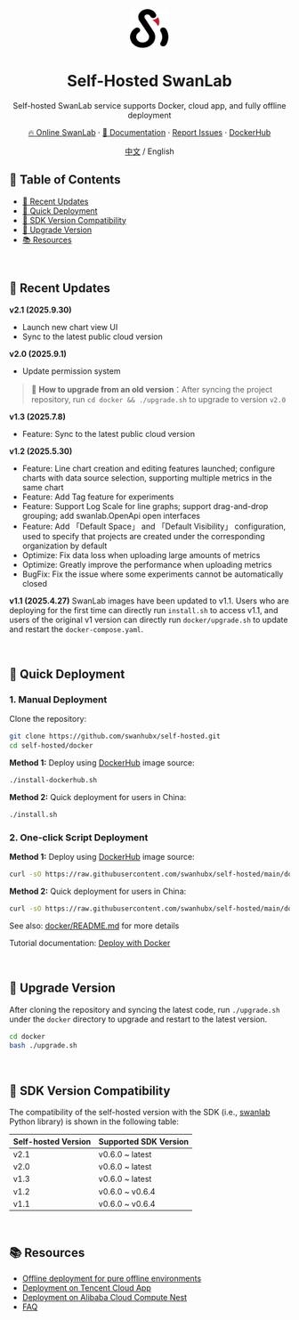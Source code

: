 <div align="center">

<picture>
  <source media="(prefers-color-scheme: dark)" srcset="readme_files/swanlab-logo-single-dark.svg">
  <source media="(prefers-color-scheme: light)" srcset="readme_files/swanlab-logo-single.svg">
  <img alt="SwanLab" src="readme_files/swanlab-logo-single.svg" width="70" height="70">
</picture>

<h1>Self-Hosted SwanLab</h1>

Self-hosted SwanLab service supports Docker, cloud app, and fully offline deployment

<a href="https://swanlab.cn">🔥 Online SwanLab</a> · <a href="https://docs.swanlab.cn/guide_cloud/self_host/docker-deploy.html">📃 Documentation</a> · <a href="https://github.com/SwanHubX/self-hosted/issues">Report Issues</a> · <a href="https://hub.docker.com/search?q=swanlab">DockerHub</a>

[中文](./README.md) / English

</div>

## 📖 Table of Contents

- [🌟 Recent Updates](#-recent-updates)
- [🚄 Quick Deployment](#-quick-deployment)
- [🔌 SDK Version Compatibility](#-sdk-version-compatibility)
- [🚀 Upgrade Version](#-upgrade-version)
- [📚 Resources](#-resources)

<br>

## 🌟 Recent Updates

**v2.1 (2025.9.30)**
- Launch new chart view UI
- Sync to the latest public cloud version

**v2.0 (2025.9.1)**
- Update permission system

> 🤔 **How to upgrade from an old version**：After syncing the project repository, run `cd docker && ./upgrade.sh` to upgrade to version `v2.0`

**v1.3 (2025.7.8)**
- Feature: Sync to the latest public cloud version

**v1.2 (2025.5.30)**
- Feature: Line chart creation and editing features launched; configure charts with data source selection, supporting multiple metrics in the same chart
- Feature: Add Tag feature for experiments
- Feature: Support Log Scale for line graphs; support drag-and-drop grouping; add swanlab.OpenApi open interfaces
- Feature: Add 「Default Space」 and 「Default Visibility」 configuration, used to specify that projects are created under the corresponding organization by default
- Optimize: Fix data loss when uploading large amounts of metrics
- Optimize: Greatly improve the performance when uploading metrics
- BugFix: Fix the issue where some experiments cannot be automatically closed

**v1.1 (2025.4.27)**
SwanLab images have been updated to v1.1. Users who are deploying for the first time can directly run `install.sh` to access v1.1, and users of the original v1 version can directly run `docker/upgrade.sh` to update and restart the `docker-compose.yaml`.

<br>

## 🚄 Quick Deployment

### 1. Manual Deployment

Clone the repository:

```bash
git clone https://github.com/swanhubx/self-hosted.git
cd self-hosted/docker
```

**Method 1:** Deploy using [DockerHub](https://hub.docker.com/search?q=swanlab) image source:

```bash
./install-dockerhub.sh
```

**Method 2:** Quick deployment for users in China:

```bash
./install.sh
```

### 2. One-click Script Deployment

**Method 1:** Deploy using [DockerHub](https://hub.docker.com/search?q=swanlab) image source:

```bash
curl -sO https://raw.githubusercontent.com/swanhubx/self-hosted/main/docker/install-dockerhub.sh && bash install.sh
```

**Method 2:** Quick deployment for users in China:

```bash
curl -sO https://raw.githubusercontent.com/swanhubx/self-hosted/main/docker/install.sh && bash install.sh
```

See also: [docker/README.md](./docker/README.md) for more details

Tutorial documentation: [Deploy with Docker](https://docs.swanlab.cn/guide_cloud/self_host/docker-deploy.html)

<br>

## 🚀 Upgrade Version

After cloning the repository and syncing the latest code, run `./upgrade.sh` under the `docker` directory to upgrade and restart to the latest version.

```bash
cd docker
bash ./upgrade.sh
```

<br>

## 🔌 SDK Version Compatibility

The compatibility of the self-hosted version with the SDK (i.e., [swanlab](https://github.com/SwanHubX/SwanLab) Python library) is shown in the following table:

| Self-hosted Version | Supported SDK Version |
|------------------|-----------------------|
| v2.1            | v0.6.0 ~ latest        |
| v2.0            | v0.6.0 ~ latest        |
| v1.3            | v0.6.0 ~ latest        |
| v1.2            | v0.6.0 ~ v0.6.4        |
| v1.1            | v0.6.0 ~ v0.6.4        |

[dockerhub-shield]: https://img.shields.io/docker/v/swanlab/swanlab-next?color=369eff&label=docker&labelColor=black&logoColor=white&style=flat-square
[dockerhub-link]: https://hub.docker.com/r/swanlab/swanlab-next/tags

<br>

## 📚 Resources
- [Offline deployment for pure offline environments](https://docs.swanlab.cn/guide_cloud/self_host/offline-deployment.html)
- [Deployment on Tencent Cloud App](https://docs.swanlab.cn/guide_cloud/self_host/tencentcloud-app.html)
- [Deployment on Alibaba Cloud Compute Nest](https://docs.swanlab.cn/guide_cloud/self_host/alibabacloud-computenest.html)
- [FAQ](https://docs.swanlab.cn/guide_cloud/self_host/faq.html)